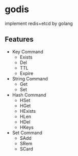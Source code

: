 # godis
implement redis+etcd  by golang

## Features
- Key Command
    - Exists
    - Del
    - TTL
    - Expire
- String Command
    - Get
    - Set
- Hash Command
  - HSet
  - HGet
  - HExists
  - HLen
  - HDel
  - HKeys
- Set Command
  - SAdd
  - SRem
  - SCard
